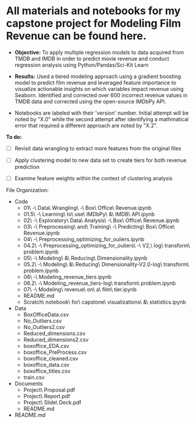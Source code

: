 # All materials and notebooks for my capstone project for Modeling Film Revenue can be found here. 

- **Objective:** To apply multiple regression models to data acquired from TMDB and IMDB in order to predict movie revenue and conduct regression analysis using Python/Pandas/Sci-Kit Learn

- **Results:** Used a tiered modeling approach using a gradient boosting model to predict film revenue and leveraged feature importance to visualize actionable insights on which variables impact revenue using Seaborn.  Identified and corrected over 600 incorrect revenue values in TMDB  data and corrected using the open-source IMDbPy API.


- Notebooks are labeled with their 'version' number.  Initial attempt will be noted by "X.0" while the second attempt after identifying a mathmatical error that required a different approach are noted by "X.2".  

**To do:**

- [ ] Revisit data wrangling to extract more features from the original files

- [ ] Apply clustering model to new data set to create tiers for both revenue prediction

- [ ] Examine feature weights within the context of clustering analysis

File Organization:

- Code
  - 01\ -\ Data\ Wrangling\ -\ Box\ Office\ Revenue.ipynb
  - 01.5\ -\ Learning\ to\ use\ IMDbPy\ &\ IMDB\ API.ipynb
  - 02\ -\ Exploratory\ Data\ Analysis\ -\ Box\ Office\ Revenue.ipynb
  - 03\ -\ Preprocessing\ and\ Training\ -\ Predicting\ Box\ Office\ Revenue.ipynb
  - 04\ -\ Preprocessing_optimizing_for_ouliers.ipynb
  - 04.2\ -\ Preprocessing_optimizing_for_ouliers\ -\ V2,\ log\ transform\ problem.ipynb
  - 05\ -\ Modeling\ &\ Reducing\ Dimensionality.ipynb
  - 05.2\ -\ Modeling\ &\ Reducing\ Dimensionality-V2.0-log\ transform\ problem.ipynb
  - 06\ -\ Modeling_revenue_tiers.ipynb
  - 06.2\ -\ Modeling_revenue_tiers-log\ transform\ problem.ipynb
  - 07\ -\ Modeling\ revenue\ on\ a\ film\ tier.ipynb
  - README.md
  - Scratch\ notebook\ for\ capstone\ visualizations\ &\ statistics.ipynb
- Data
  - BoxOfficeData.csv
  - No_Outliers.csv
  - No_Outliers2.csv
  - Reduced_dimensions.csv
  - Reduced_dimensions2.csv
  - boxoffice_EDA.csv
  - boxoffice_PreProcess.csv
  - boxoffice_cleaned.csv
  - boxoffice_data.csv
  - boxoffice_titles.csv
  - train.csv
- Documents
  - Project\ Proposal.pdf
  - Project\ Report.pdf
  - Project\ Slide\ Deck.pdf
  - README.md
- README.md


